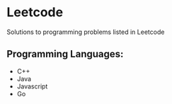 # Leetcode
Solutions to programming problems listed in Leetcode
## Programming Languages:
- C++
- Java
- Javascript
- Go
